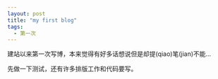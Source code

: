 ```yaml
---
layout: post
title: "my first blog"
tags: 
  - 第一次
---
```


建站以来第一次写博，本来觉得有好多话想说但是却提(qiao)笔(jian)不能...

先做一下测试，还有许多排版工作和代码要写。



